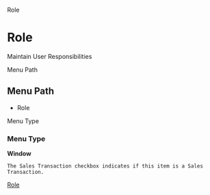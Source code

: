 
Role
# Role


Maintain User Responsibilities

Menu Path
## Menu Path



- Role

Menu Type
### Menu Type

**Window**

```
The Sales Transaction checkbox indicates if this item is a Sales Transaction.
```

[Role](functional-guide/window/window-role.md)